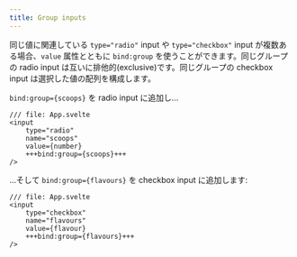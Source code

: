 ```yaml
---
title: Group inputs
---
```


同じ値に関連している `type="radio"` input や `type="checkbox"` input が複数ある場合、`value` 属性とともに `bind:group` を使うことができます。同じグループの radio input は互いに排他的(exclusive)です。同じグループの checkbox input は選択した値の配列を構成します。

`bind:group={scoops}` を radio input に追加し…

```svelte
/// file: App.svelte
<input
	type="radio"
	name="scoops"
	value={number}
	+++bind:group={scoops}+++
/>
```

…そして `bind:group={flavours}` を checkbox input に追加します:

```svelte
/// file: App.svelte
<input
	type="checkbox"
	name="flavours"
	value={flavour}
	+++bind:group={flavours}+++
/>
```

